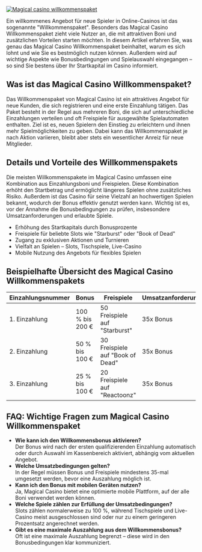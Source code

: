 [![Magical casino willkommenspaket](https://123-caf.pages.dev/gitsignup.png)](https://vrmoo.ru/Bt82HjjY)

<p>Ein willkommenes Angebot für neue Spieler in Online-Casinos ist das sogenannte "Willkommenspaket". Besonders das Magical Casino Willkommenspaket zieht viele Nutzer an, die mit attraktiven Boni und zusätzlichen Vorteilen starten möchten. In diesem Artikel erfahren Sie, was genau das Magical Casino Willkommenspaket beinhaltet, warum es sich lohnt und wie Sie es bestmöglich nutzen können. Außerdem wird auf wichtige Aspekte wie Bonusbedingungen und Spielauswahl eingegangen – so sind Sie bestens über Ihr Startkapital im Casino informiert.</p>  <h2>Was ist das Magical Casino Willkommenspaket?</h2> <p>Das Willkommenspaket von Magical Casino ist ein attraktives Angebot für neue Kunden, die sich registrieren und eine erste Einzahlung tätigen. Das Paket besteht in der Regel aus mehreren Boni, die sich auf unterschiedliche Einzahlungen verteilen und oft Freispiele für ausgewählte Spielautomaten enthalten. Ziel ist es, neuen Spielern den Einstieg zu erleichtern und ihnen mehr Spielmöglichkeiten zu geben. Dabei kann das Willkommenspaket je nach Aktion variieren, bleibt aber stets ein wesentlicher Anreiz für neue Mitglieder.</p>  <h2>Details und Vorteile des Willkommenspakets</h2> <p>Die meisten Willkommenspakete im Magical Casino umfassen eine Kombination aus Einzahlungsboni und Freispielen. Diese Kombination erhöht den Startbetrag und ermöglicht längeres Spielen ohne zusätzliches Risiko. Außerdem ist das Casino für seine Vielzahl an hochwertigen Spielen bekannt, wodurch der Bonus effektiv genutzt werden kann. Wichtig ist es, vor der Annahme die Bonusbedingungen zu prüfen, insbesondere Umsatzanforderungen und erlaubte Spiele.</p>  <ul>   <li>Erhöhung des Startkapitals durch Bonusprozente</li>   <li>Freispiele für beliebte Slots wie "Starburst" oder "Book of Dead"</li>   <li>Zugang zu exklusiven Aktionen und Turnieren</li>   <li>Vielfalt an Spielen – Slots, Tischspiele, Live-Casino</li>   <li>Mobile Nutzung des Angebots für flexibles Spielen</li> </ul>  <h2>Beispielhafte Übersicht des Magical Casino Willkommenspakets</h2> <table>   <thead>     <tr>       <th>Einzahlungsnummer</th>       <th>Bonus</th>       <th>Freispiele</th>       <th>Umsatzanforderung</th>     </tr>   </thead>   <tbody>     <tr>       <td>1. Einzahlung</td>       <td>100 % bis 200 €</td>       <td>50 Freispiele auf "Starburst"</td>       <td>35x Bonus</td>     </tr>     <tr>       <td>2. Einzahlung</td>       <td>50 % bis 100 €</td>       <td>30 Freispiele auf "Book of Dead"</td>       <td>35x Bonus</td>     </tr>     <tr>       <td>3. Einzahlung</td>       <td>25 % bis 100 €</td>       <td>20 Freispiele auf "Reactoonz"</td>       <td>35x Bonus</td>     </tr>   </tbody> </table>  <h2>FAQ: Wichtige Fragen zum Magical Casino Willkommenspaket</h2>  <ul>   <li><strong>Wie kann ich den Willkommensbonus aktivieren?</strong><br>Der Bonus wird nach der ersten qualifizierenden Einzahlung automatisch oder durch Auswahl im Kassenbereich aktiviert, abhängig vom aktuellen Angebot.</li>   <li><strong>Welche Umsatzbedingungen gelten?</strong><br>In der Regel müssen Bonus und Freispiele mindestens 35-mal umgesetzt werden, bevor eine Auszahlung möglich ist.</li>   <li><strong>Kann ich den Bonus mit mobilen Geräten nutzen?</strong><br>Ja, Magical Casino bietet eine optimierte mobile Plattform, auf der alle Boni verwendet werden können.</li>   <li><strong>Welche Spiele zählen zur Erfüllung der Umsatzbedingungen?</strong><br>Slots zählen normalerweise zu 100 %, während Tischspiele und Live-Casino meist ausgeschlossen sind oder nur zu einem geringeren Prozentsatz angerechnet werden.</li>   <li><strong>Gibt es eine maximale Auszahlung aus dem Willkommensbonus?</strong><br>Oft ist eine maximale Auszahlung begrenzt – diese wird in den Bonusbedingungen klar kommuniziert.</li> </ul>